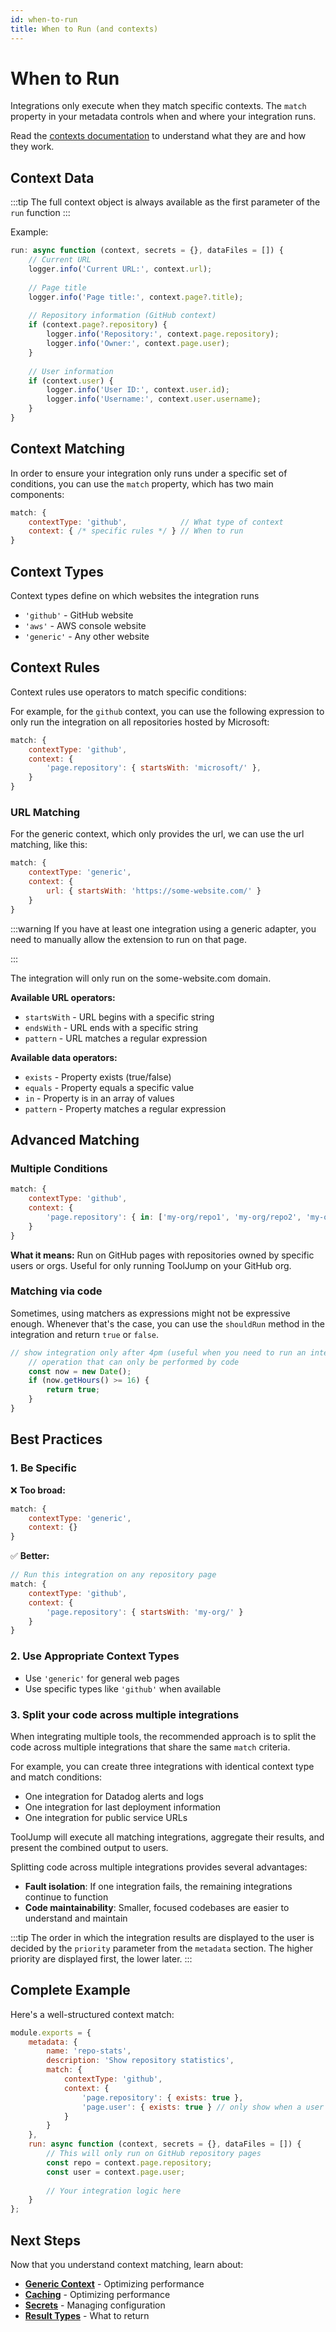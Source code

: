 ```yaml
---
id: when-to-run
title: When to Run (and contexts)
---
```


# When to Run

Integrations only execute when they match specific contexts. The `match` property in your metadata controls when and where your integration runs.

Read the [contexts documentation](../core-concepts.md#1-contexts) to understand what they are and how they work.

## Context Data

:::tip
The full context object is always available as the first parameter of the `run` function
:::

Example:

```javascript
run: async function (context, secrets = {}, dataFiles = []) {
    // Current URL
    logger.info('Current URL:', context.url);
    
    // Page title
    logger.info('Page title:', context.page?.title);
    
    // Repository information (GitHub context)
    if (context.page?.repository) {
        logger.info('Repository:', context.page.repository);
        logger.info('Owner:', context.page.user);
    }
    
    // User information
    if (context.user) {
        logger.info('User ID:', context.user.id);
        logger.info('Username:', context.user.username);
    }
}
```

## Context Matching

In order to ensure your integration only runs under a specific set of conditions, you can use the `match` property, which has two main components:

```javascript
match: {
    contextType: 'github',            // What type of context
    context: { /* specific rules */ } // When to run
}
```

## Context Types

Context types define on which websites the integration runs

- `'github'` - GitHub website
- `'aws'` - AWS console website
- `'generic'` - Any other website

## Context Rules

Context rules use operators to match specific conditions:

For example, for the `github` context, you can use the following expression to only run the integration on all repositories hosted by Microsoft:

```javascript
match: {
    contextType: 'github',
    context: {
        'page.repository': { startsWith: 'microsoft/' },
    }
}
```

### URL Matching

For the generic context, which only provides the url, we can use the url matching, like this:

```javascript
match: {
    contextType: 'generic',
    context: {
        url: { startsWith: 'https://some-website.com/' }
    }
}
```

:::warning
If you have at least one integration using a generic adapter, you need to manually allow the extension to run on that page.


:::

The integration will only run on the some-website.com domain.

**Available URL operators:**
- `startsWith` - URL begins with a specific string
- `endsWith` - URL ends with a specific string
- `pattern` - URL matches a regular expression

**Available data operators:**
- `exists` - Property exists (true/false)
- `equals` - Property equals a specific value
- `in` - Property is in an array of values
- `pattern` - Property matches a regular expression

## Advanced Matching

### Multiple Conditions

```javascript
match: {
    contextType: 'github',
    context: {
        'page.repository': { in: ['my-org/repo1', 'my-org/repo2', 'my-org/repo3'] },
    }
}
```

**What it means:** Run on GitHub pages with repositories owned by specific users or orgs. Useful for only running ToolJump on your GitHub org.

### Matching via code

Sometimes, using matchers as expressions might not be expressive enough. Whenever that's the case, you can use the `shouldRun` method in the integration and return `true` or `false`.

```javascript
// show integration only after 4pm (useful when you need to run an integration depending on the moment of the day)
    // operation that can only be performed by code
    const now = new Date();
    if (now.getHours() >= 16) {
        return true;
    }
}
```

## Best Practices

### 1. Be Specific

❌ **Too broad:**
```javascript
match: {
    contextType: 'generic',
    context: {}
}
```

✅ **Better:**
```javascript
// Run this integration on any repository page
match: {
    contextType: 'github',
    context: {
        'page.repository': { startsWith: 'my-org/' }
    }
}
```

### 2. Use Appropriate Context Types

- Use `'generic'` for general web pages
- Use specific types like `'github'` when available

### 3. Split your code across multiple integrations

When integrating multiple tools, the recommended approach is to split the code across multiple integrations that share the same `match` criteria.

For example, you can create three integrations with identical context type and match conditions:
- One integration for Datadog alerts and logs
- One integration for last deployment information  
- One integration for public service URLs

ToolJump will execute all matching integrations, aggregate their results, and present the combined output to users.

Splitting code across multiple integrations provides several advantages:
- **Fault isolation**: If one integration fails, the remaining integrations continue to function
- **Code maintainability**: Smaller, focused codebases are easier to understand and maintain

:::tip
The order in which the integration results are displayed to the user is decided by the `priority` parameter from the `metadata` section. The higher priority are displayed first, the lower later.
:::

## Complete Example

Here's a well-structured context match:

```javascript
module.exports = {
    metadata: {
        name: 'repo-stats',
        description: 'Show repository statistics',
        match: {
            contextType: 'github',
            context: {
                'page.repository': { exists: true },
                'page.user': { exists: true } // only show when a user is logged in to Github
            }
        }
    },
    run: async function (context, secrets = {}, dataFiles = []) {
        // This will only run on GitHub repository pages
        const repo = context.page.repository;
        const user = context.page.user;
        
        // Your integration logic here
    }
};
```

## Next Steps

Now that you understand context matching, learn about:
- **[Generic Context](./generic-context.md)** - Optimizing performance
- **[Caching](./caching.md)** - Optimizing performance
- **[Secrets](./secrets.md)** - Managing configuration
- **[Result Types](./result-types.mdx)** - What to return
